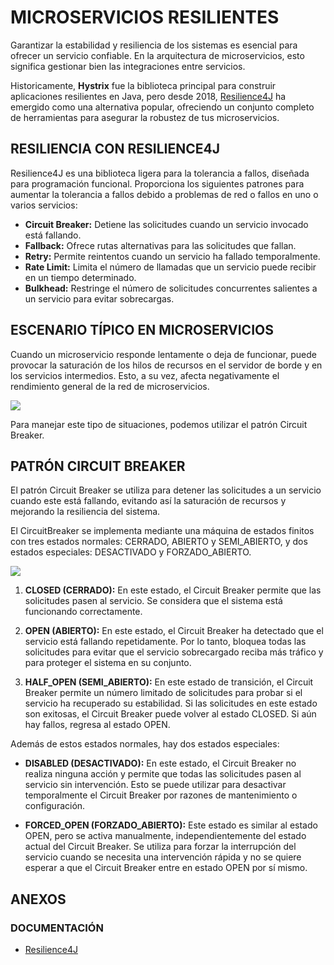 MICROSERVICIOS RESILIENTES
===
Garantizar la estabilidad y resiliencia de los sistemas es esencial para ofrecer un servicio confiable. En la arquitectura de microservicios, esto significa gestionar bien las integraciones entre servicios.

Historicamente, **Hystrix** fue la biblioteca principal para construir aplicaciones resilientes en Java, pero desde 2018, [Resilience4J](https://resilience4j.readme.io/) ha emergido como una alternativa popular, ofreciendo un conjunto completo de herramientas para asegurar la robustez de tus microservicios.

## RESILIENCIA CON RESILIENCE4J
Resilience4J es una biblioteca ligera para la tolerancia a fallos, diseñada para programación funcional. Proporciona los siguientes patrones para aumentar la tolerancia a fallos debido a problemas de red o fallos en uno o varios servicios:
- **Circuit Breaker:** Detiene las solicitudes cuando un servicio invocado está fallando.
- **Fallback:** Ofrece rutas alternativas para las solicitudes que fallan.
- **Retry:** Permite reintentos cuando un servicio ha fallado temporalmente.
- **Rate Limit:** Limita el número de llamadas que un servicio puede recibir en un tiempo determinado.
- **Bulkhead:** Restringe el número de solicitudes concurrentes salientes a un servicio para evitar sobrecargas.

## ESCENARIO TÍPICO EN MICROSERVICIOS
Cuando un microservicio responde lentamente o deja de funcionar, puede provocar la saturación de los hilos de recursos en el servidor de borde y en los servicios intermedios. Esto, a su vez, afecta negativamente el rendimiento general de la red de microservicios.

![](https://drive.google.com/uc?export=view&id=1s7aFfZKwa1G0CtU9YVttcYLYLF0KqQ6Q)

Para manejar este tipo de situaciones, podemos utilizar el patrón Circuit Breaker.

## PATRÓN CIRCUIT BREAKER
El patrón Circuit Breaker se utiliza para detener las solicitudes a un servicio cuando este está fallando, evitando así la saturación de recursos y mejorando la resiliencia del sistema.

El CircuitBreaker se implementa mediante una máquina de estados finitos con tres estados normales: CERRADO, ABIERTO y SEMI_ABIERTO, y dos estados especiales: DESACTIVADO y FORZADO_ABIERTO.

![](https://drive.google.com/uc?export=view&id=1sCXnzgriaH1sz0wVj8iGdF3m35X3GngI)

1. **CLOSED (CERRADO):** En este estado, el Circuit Breaker permite que las solicitudes pasen al servicio. Se considera que el sistema está funcionando correctamente.

2. **OPEN (ABIERTO):** En este estado, el Circuit Breaker ha detectado que el servicio está fallando repetidamente. Por lo tanto, bloquea todas las solicitudes para evitar que el servicio sobrecargado reciba más tráfico y para proteger el sistema en su conjunto.

3. **HALF_OPEN (SEMI_ABIERTO):** En este estado de transición, el Circuit Breaker permite un número limitado de solicitudes para probar si el servicio ha recuperado su estabilidad. Si las solicitudes en este estado son exitosas, el Circuit Breaker puede volver al estado CLOSED. Si aún hay fallos, regresa al estado OPEN.

Además de estos estados normales, hay dos estados especiales:

- **DISABLED (DESACTIVADO):** En este estado, el Circuit Breaker no realiza ninguna acción y permite que todas las solicitudes pasen al servicio sin intervención. Esto se puede utilizar para desactivar temporalmente el Circuit Breaker por razones de mantenimiento o configuración.

- **FORCED_OPEN (FORZADO_ABIERTO):** Este estado es similar al estado OPEN, pero se activa manualmente, independientemente del estado actual del Circuit Breaker. Se utiliza para forzar la interrupción del servicio cuando se necesita una intervención rápida y no se quiere esperar a que el Circuit Breaker entre en estado OPEN por sí mismo.

## ANEXOS
### DOCUMENTACIÓN
- [Resilience4J](https://resilience4j.readme.io/)